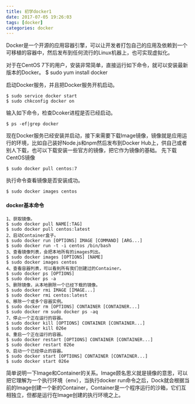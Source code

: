 ```yaml
---
title: 初学docker1
date: 2017-07-05 19:26:03
tags: [docker]
categories: docker
---
```

Docker是一个开源的应用容器引擎，可以让开发者打包自己的应用及依赖到一个可移植的容器中，然后发布到任何流行的Linux机器上，也可实现虚拟化。
<!-- more -->
对于在CentOS 7下的用户，安装非常简单，直接运行如下命令，就可以安装最新版本的Docker。
    $ sudo yum install docker

启动Docker服务，并且把Docker服务开机启动。

    $ sudo service docker start
    $ sudo chkconfig docker on

输入如下命令，检查Dcoker进程是否已经启动。

    $ ps -ef|grep docker

现在Docker服务已经安装并启动，接下来需要下载Image镜像，镜像就是应用运行的环境，比如自己装好Node.js和npm然后发布到Docker Hub上，供自己或者别人下载，也可以下载安装一些官方的镜像，把它作为镜像的基础。
先下载CentOS镜像
    
    $ sudo docker pull centos:7

执行命令查看镜像是否安装成功。
    
    $ sudo docker images centos

#### docker基本命令

    1、获取镜像。
    $ sudo docker pull NAME[:TAG]
    $ sudo docker pull centos:latest 
    2、启动Container盒子。
    $ sudo docker run [OPTIONS] IMAGE [COMMAND] [ARG...] 
    $ sudo docker run -t -i centos /bin/bash
    3、查看镜像列表，会把本地所有的images列出。
    $ sudo docker images [OPTIONS] [NAME]
    $ sudo docker images centos
    4、查看容器列表，可以看到所有我们创建过的Container。
    $ sudo docker ps [OPTIONS] 
    $ sudo docker ps -a
    5、删除镜像，从本地删除一个已经下载的镜像。
    $ sudo docker rmi IMAGE [IMAGE...] 
    $ sudo docker rmi centos:latest
    6、移除一个或多个容器实例。
    $ sudo docker rm [OPTIONS] CONTAINER [CONTAINER...]
    $ sudo docker rm sudo docker ps -aq
    7、停止一个正在运行的容器。
    $ sudo docker kill [OPTIONS] CONTAINER [CONTAINER...]
    $ sudo docker kill 026e
    8、重启一个正在运行的容器。
    $ sudo docker restart [OPTIONS] CONTAINER [CONTAINER...]
    $ sudo docker restart 026e
    9、启动一个已经停止的容器。
    $ sudo docker start [OPTIONS] CONTAINER [CONTAINER...]
    $ sudo docker start 026e

简单说明一下Image和Container的关系。Image顾名思义就是镜像的意思，可以把它理解为一个执行环境（env），当执行docker run命令之后，Dock就会根据当前的Image创建一个新的Container，Container是一个程序运行的沙箱，它们互相独立，但都是运行在Image创建的执行环境之上。